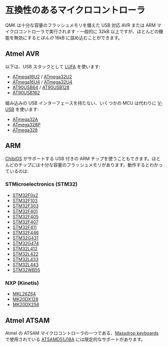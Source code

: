 # 互換性のあるマイクロコントローラ

<!---
  original document: 0.14.14:docs/compatible_microcontrollers.md
  git diff 0.14.14 HEAD -- docs/compatible_microcontrollers.md | cat
-->

QMK は十分な容量のフラッシュメモリを備えた USB 対応 AVR または ARM マイクロコントローラで実行されます - 一般的に 32kB 以上ですが、ほとんどの機能を無効にすると*ほんの* 16kB に詰め込むことができます。

## Atmel AVR

以下は、USB スタックとして [LUFA](https://www.fourwalledcubicle.com/LUFA.php) を使います:

* [ATmega16U2](https://www.microchip.com/wwwproducts/en/ATmega16U2) / [ATmega32U2](https://www.microchip.com/wwwproducts/en/ATmega32U2)
* [ATmega16U4](https://www.microchip.com/wwwproducts/en/ATmega16U4) / [ATmega32U4](https://www.microchip.com/wwwproducts/en/ATmega32U4)
* [AT90USB64](https://www.microchip.com/wwwproducts/en/AT90USB646) / [AT90USB128](https://www.microchip.com/wwwproducts/en/AT90USB1286)
* [AT90USB162](https://www.microchip.com/wwwproducts/en/AT90USB162)

組み込みの USB インターフェースを持たない、いくつかの MCU は代わりに [V-USB](https://www.obdev.at/products/vusb/index.html) を使います:

* [ATmega32A](https://www.microchip.com/wwwproducts/en/ATmega32A)
* [ATmega328P](https://www.microchip.com/wwwproducts/en/ATmega328P)
* [ATmega328](https://www.microchip.com/wwwproducts/en/ATmega328)

## ARM

[ChibiOS](https://www.chibios.org) がサポートする USB 付きの ARM チップを使うこともできます。ほとんどのチップには十分な容量のフラッシュメモリがあります。動作するとわかっているのは:

### STMicroelectronics (STM32)

* [STM32F0x2](https://www.st.com/en/microcontrollers-microprocessors/stm32f0x2.html)
* [STM32F103](https://www.st.com/en/microcontrollers-microprocessors/stm32f103.html)
* [STM32F303](https://www.st.com/en/microcontrollers-microprocessors/stm32f303.html)
* [STM32F401](https://www.st.com/en/microcontrollers-microprocessors/stm32f401.html)
* [STM32F405](https://www.st.com/en/microcontrollers-microprocessors/stm32f405-415.html)
* [STM32F407](https://www.st.com/en/microcontrollers-microprocessors/stm32f407-417.html)
* [STM32F411](https://www.st.com/en/microcontrollers-microprocessors/stm32f411.html)
* [STM32F446](https://www.st.com/en/microcontrollers-microprocessors/stm32f446.html)
* [STM32G431](https://www.st.com/en/microcontrollers-microprocessors/stm32g4x1.html)
* [STM32G474](https://www.st.com/en/microcontrollers-microprocessors/stm32g4x4.html)
* [STM32L412](https://www.st.com/en/microcontrollers-microprocessors/stm32l4x2.html)
* [STM32L422](https://www.st.com/en/microcontrollers-microprocessors/stm32l4x2.html)
* [STM32L433](https://www.st.com/en/microcontrollers-microprocessors/stm32l4x3.html)
* [STM32L443](https://www.st.com/en/microcontrollers-microprocessors/stm32l4x3.html)
* [STM32WB55](https://www.st.com/en/microcontrollers-microprocessors/stm32wbx5.html)

### NXP (Kinetis)

* [MKL26Z64](https://www.nxp.com/products/processors-and-microcontrollers/arm-microcontrollers/general-purpose-mcus/kl-series-cortex-m0-plus/kinetis-kl2x-72-96-mhz-usb-ultra-low-power-microcontrollers-mcus-based-on-arm-cortex-m0-plus-core:KL2x)
* [MK20DX128](https://www.nxp.com/products/processors-and-microcontrollers/arm-microcontrollers/general-purpose-mcus/k-series-cortex-m4/k2x-usb/kinetis-k20-50-mhz-full-speed-usb-mixed-signal-integration-microcontrollers-based-on-arm-cortex-m4-core:K20_50)
* [MK20DX256](https://www.nxp.com/products/processors-and-microcontrollers/arm-microcontrollers/general-purpose-mcus/k-series-cortex-m4/k2x-usb/kinetis-k20-72-mhz-full-speed-usb-mixed-signal-integration-microcontrollers-mcus-based-on-arm-cortex-m4-core:K20_72)

## Atmel ATSAM

Atmel の ATSAM マイクロコントローラの一つである、[Massdrop keyboards](https://github.com/qmk/qmk_firmware/tree/master/keyboards/massdrop) で使用されている [ATSAMD51J18A](https://www.microchip.com/wwwproducts/en/ATSAMD51J18A) には限定的なサポートがあります。
